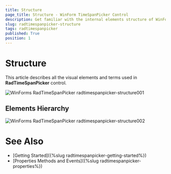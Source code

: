 ```yaml
---
title: Structure
page_title: Structure - WinForm TimeSpanPicker Control
description: Get familiar with the internal elements structure of WinForms TimeSpanPicker.  
slug: radtimespanpicker-structure
tags: radtimespanpicker
published: True
position: 1
---
```


# Structure

This article describes all the visual elements and terms used in __RadTimeSpanPicker__ control.


![WinForms RadTimeSpanPicker radtimespanpicker-structure001](images/radtimespanpicker-structure001.png)


## Elements Hierarchy

![WinForms RadTimeSpanPicker radtimespanpicker-structure002](images/radtimespanpicker-structure002.png)


# See Also

 * [Getting Started]({%slug radtimespanpicker-getting-started%})
 * [Properties Methods and Events]({%slug radtimespanpicker-properties%})
